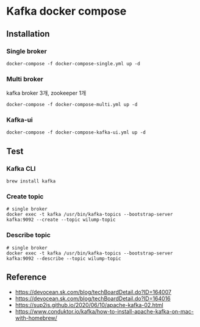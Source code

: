 # Kafka docker compose
## Installation
### Single broker

```shell
docker-compose -f docker-compose-single.yml up -d
```

### Multi broker
kafka broker 3개, zookeeper 1개

```shell
docker-compose -f docker-compose-multi.yml up -d
```

### Kafka-ui
```shell
docker-compose -f docker-compose-kafka-ui.yml up -d
```

## Test
### Kafka CLI
```shell
brew install kafka
```

### Create topic
```shell
# single broker
docker exec -t kafka /usr/bin/kafka-topics --bootstrap-server kafka:9092 --create --topic wilump-topic
```

### Describe topic
```shell
# single broker
docker exec -t kafka /usr/bin/kafka-topics --bootstrap-server kafka:9092 --describe --topic wilump-topic
```

## Reference
- https://devocean.sk.com/blog/techBoardDetail.do?ID=164007
- https://devocean.sk.com/blog/techBoardDetail.do?ID=164016
- https://sup2is.github.io/2020/06/10/apache-kafka-02.html
- https://www.conduktor.io/kafka/how-to-install-apache-kafka-on-mac-with-homebrew/